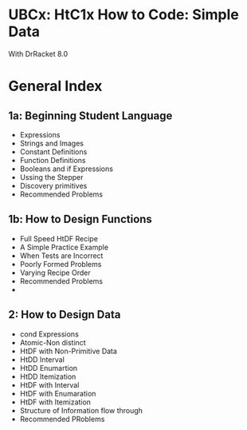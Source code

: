 # UBCx: HtC1x How to Code: Simple Data  
With DrRacket 8.0  

# General Index  

## 1a: Beginning Student Language  
- Expressions  
- Strings and Images  
- Constant Definitions  
- Function Definitions  
- Booleans and if Expressions
- Ussing the Stepper
- Discovery primitives
- Recommended Problems

## 1b: How to Design Functions
- Full Speed HtDF Recipe
- A Simple Practice Example
- When Tests are Incorrect
- Poorly Formed Problems
- Varying Recipe Order
- Recommended Problems
- 
## 2: How to Design Data
- cond Expressions
- Atomic-Non distinct
- HtDF with Non-Primitive Data
- HtDD Interval  
- HtDD Enumartion  
- HtDD Itemization  
- HtDF with Interval
- HtDF with Enumaration  
- HtDF with Itemization  
- Structure of Information flow through  
- Recommended PRoblems
